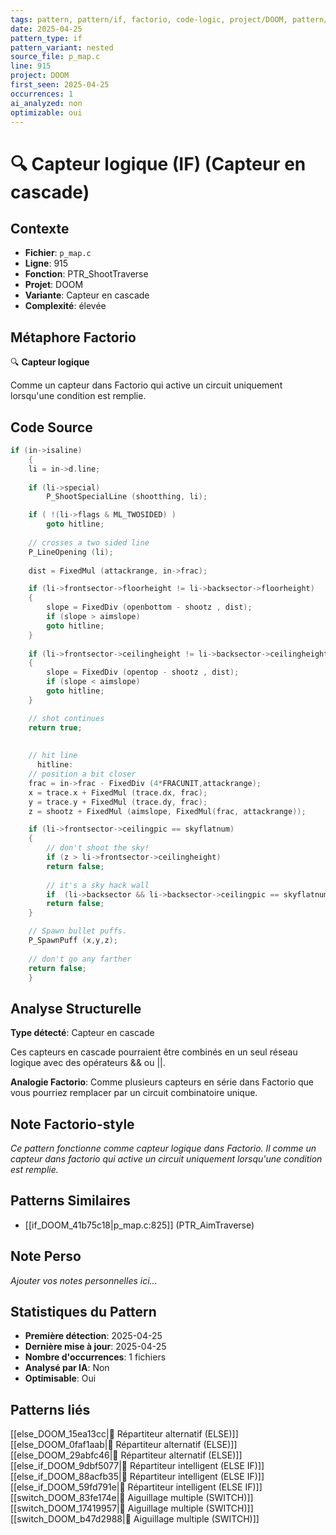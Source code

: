 ```yaml
---
tags: pattern, pattern/if, factorio, code-logic, project/DOOM, pattern/variant/nested
date: 2025-04-25
pattern_type: if
pattern_variant: nested
source_file: p_map.c
line: 915
project: DOOM
first_seen: 2025-04-25
occurrences: 1
ai_analyzed: non
optimizable: oui
---
```


# 🔍 Capteur logique (IF) (Capteur en cascade)

## Contexte
- **Fichier**: `p_map.c`
- **Ligne**: 915
- **Fonction**: PTR_ShootTraverse
- **Projet**: DOOM
- **Variante**: Capteur en cascade
- **Complexité**: élevée

## Métaphore Factorio
🔍 **Capteur logique**

Comme un capteur dans Factorio qui active un circuit uniquement lorsqu'une condition est remplie.

## Code Source
```c
if (in->isaline)
    {
	li = in->d.line;
	
	if (li->special)
	    P_ShootSpecialLine (shootthing, li);

	if ( !(li->flags & ML_TWOSIDED) )
	    goto hitline;
	
	// crosses a two sided line
	P_LineOpening (li);
		
	dist = FixedMul (attackrange, in->frac);

	if (li->frontsector->floorheight != li->backsector->floorheight)
	{
	    slope = FixedDiv (openbottom - shootz , dist);
	    if (slope > aimslope)
		goto hitline;
	}
		
	if (li->frontsector->ceilingheight != li->backsector->ceilingheight)
	{
	    slope = FixedDiv (opentop - shootz , dist);
	    if (slope < aimslope)
		goto hitline;
	}

	// shot continues
	return true;
	
	
	// hit line
      hitline:
	// position a bit closer
	frac = in->frac - FixedDiv (4*FRACUNIT,attackrange);
	x = trace.x + FixedMul (trace.dx, frac);
	y = trace.y + FixedMul (trace.dy, frac);
	z = shootz + FixedMul (aimslope, FixedMul(frac, attackrange));

	if (li->frontsector->ceilingpic == skyflatnum)
	{
	    // don't shoot the sky!
	    if (z > li->frontsector->ceilingheight)
		return false;
	    
	    // it's a sky hack wall
	    if	(li->backsector && li->backsector->ceilingpic == skyflatnum)
		return false;		
	}

	// Spawn bullet puffs.
	P_SpawnPuff (x,y,z);
	
	// don't go any farther
	return false;	
    }
```

## Analyse Structurelle
**Type détecté**: Capteur en cascade

Ces capteurs en cascade pourraient être combinés en un seul réseau logique avec des opérateurs && ou ||.

**Analogie Factorio**:
Comme plusieurs capteurs en série dans Factorio que vous pourriez remplacer par un circuit combinatoire unique.

## Note Factorio-style
*Ce pattern fonctionne comme capteur logique dans Factorio. Il comme un capteur dans factorio qui active un circuit uniquement lorsqu'une condition est remplie.*

## Patterns Similaires
- [[if_DOOM_41b75c18|p_map.c:825]] (PTR_AimTraverse)

## Note Perso
*Ajouter vos notes personnelles ici...*

## Statistiques du Pattern
- **Première détection**: 2025-04-25
- **Dernière mise à jour**: 2025-04-25
- **Nombre d'occurrences**: 1 fichiers
- **Analysé par IA**: Non
- **Optimisable**: Oui

## Patterns liés
[[else_DOOM_15ea13cc|🔀 Répartiteur alternatif (ELSE)]]
[[else_DOOM_0faf1aab|🔀 Répartiteur alternatif (ELSE)]]
[[else_DOOM_29abfc46|🔀 Répartiteur alternatif (ELSE)]]
[[else_if_DOOM_9dbf5077|🔄 Répartiteur intelligent (ELSE IF)]]
[[else_if_DOOM_88acfb35|🔄 Répartiteur intelligent (ELSE IF)]]
[[else_if_DOOM_59fd791e|🔄 Répartiteur intelligent (ELSE IF)]]
[[switch_DOOM_83fe174e|🔀 Aiguillage multiple (SWITCH)]]
[[switch_DOOM_17419957|🔀 Aiguillage multiple (SWITCH)]]
[[switch_DOOM_b47d2988|🔀 Aiguillage multiple (SWITCH)]]
